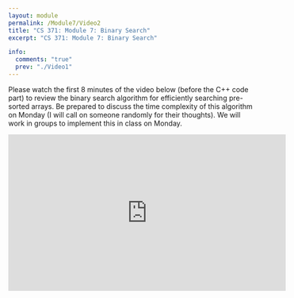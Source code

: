 ```yaml
---
layout: module
permalink: /Module7/Video2
title: "CS 371: Module 7: Binary Search"
excerpt: "CS 371: Module 7: Binary Search"

info:
  comments: "true"
  prev: "./Video1"
---
```


<p>
Please watch the first 8 minutes of the video below (before the C++ code part) to review the binary search algorithm for efficiently searching pre-sorted arrays.  Be prepared to discuss the time complexity of this algorithm on Monday (I will call on someone randomly for their thoughts).  We will work in groups to implement this in class on Monday.
</p>

<iframe width="560" height="315" src="https://www.youtube.com/embed/j5deztJ-baQ" frameborder="0" allow="accelerometer; autoplay; clipboard-write; encrypted-media; gyroscope; picture-in-picture" allowfullscreen></iframe>
